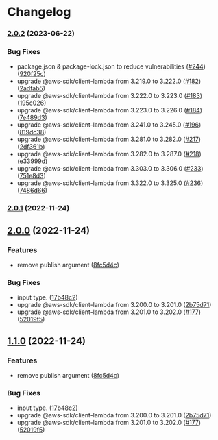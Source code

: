 # Changelog

### [2.0.2](https://github.com/kazimanzurrashid/lambda-update-action/compare/v2.0.1...v2.0.2) (2023-06-22)


### Bug Fixes

* package.json & package-lock.json to reduce vulnerabilities ([#244](https://github.com/kazimanzurrashid/lambda-update-action/issues/244)) ([920f25c](https://github.com/kazimanzurrashid/lambda-update-action/commit/920f25cdffbd9957c2aaeb7669cd6e0146838948))
* upgrade @aws-sdk/client-lambda from 3.219.0 to 3.222.0 ([#182](https://github.com/kazimanzurrashid/lambda-update-action/issues/182)) ([2adfab5](https://github.com/kazimanzurrashid/lambda-update-action/commit/2adfab59318e06089bc930ef74d990dc02bcb1b0))
* upgrade @aws-sdk/client-lambda from 3.222.0 to 3.223.0 ([#183](https://github.com/kazimanzurrashid/lambda-update-action/issues/183)) ([195c026](https://github.com/kazimanzurrashid/lambda-update-action/commit/195c026c8752270ae644c94fa1d9917fa6e47f39))
* upgrade @aws-sdk/client-lambda from 3.223.0 to 3.226.0 ([#184](https://github.com/kazimanzurrashid/lambda-update-action/issues/184)) ([7e489d3](https://github.com/kazimanzurrashid/lambda-update-action/commit/7e489d3a6d5b5f898a1c5f71b083838f5ea66688))
* upgrade @aws-sdk/client-lambda from 3.241.0 to 3.245.0 ([#196](https://github.com/kazimanzurrashid/lambda-update-action/issues/196)) ([819dc38](https://github.com/kazimanzurrashid/lambda-update-action/commit/819dc38fcc990ec01f3a7abf8ca95675dbf157c4))
* upgrade @aws-sdk/client-lambda from 3.281.0 to 3.282.0 ([#217](https://github.com/kazimanzurrashid/lambda-update-action/issues/217)) ([2df361b](https://github.com/kazimanzurrashid/lambda-update-action/commit/2df361b99c63e815796cd2d086b06eba2c9c33e6))
* upgrade @aws-sdk/client-lambda from 3.282.0 to 3.287.0 ([#218](https://github.com/kazimanzurrashid/lambda-update-action/issues/218)) ([e33999d](https://github.com/kazimanzurrashid/lambda-update-action/commit/e33999d399b236d4531cd5df64fa3e09205a0284))
* upgrade @aws-sdk/client-lambda from 3.303.0 to 3.306.0 ([#233](https://github.com/kazimanzurrashid/lambda-update-action/issues/233)) ([751e8d3](https://github.com/kazimanzurrashid/lambda-update-action/commit/751e8d3873c35df2d30d64b490a184c2ef38f66f))
* upgrade @aws-sdk/client-lambda from 3.322.0 to 3.325.0 ([#236](https://github.com/kazimanzurrashid/lambda-update-action/issues/236)) ([7486d66](https://github.com/kazimanzurrashid/lambda-update-action/commit/7486d668132623fedb0010f84b156b21b371f878))

### [2.0.1](https://github.com/kazimanzurrashid/lambda-update-action/compare/v2.0.0...v2.0.1) (2022-11-24)

## [2.0.0](https://github.com/kazimanzurrashid/lambda-update-action/compare/v1...v2.0.0) (2022-11-24)


### Features

* remove publish argument ([8fc5d4c](https://github.com/kazimanzurrashid/lambda-update-action/commit/8fc5d4c7eebc53e9b21cdfe41c1e5810c81919fe))


### Bug Fixes

* input type. ([17b48c2](https://github.com/kazimanzurrashid/lambda-update-action/commit/17b48c205ae8ecf35dc44df49a0bcbeebade7b82))
* upgrade @aws-sdk/client-lambda from 3.200.0 to 3.201.0 ([2b75d71](https://github.com/kazimanzurrashid/lambda-update-action/commit/2b75d71e551e08b7887b65341de6e76d946b28a6))
* upgrade @aws-sdk/client-lambda from 3.201.0 to 3.202.0 ([#177](https://github.com/kazimanzurrashid/lambda-update-action/issues/177)) ([52019f5](https://github.com/kazimanzurrashid/lambda-update-action/commit/52019f58555a36e614dd98b136ce8318c87da0f2))

## [1.1.0](https://github.com/kazimanzurrashid/lambda-update-action/compare/v1...v1.1.0) (2022-11-24)


### Features

* remove publish argument ([8fc5d4c](https://github.com/kazimanzurrashid/lambda-update-action/commit/8fc5d4c7eebc53e9b21cdfe41c1e5810c81919fe))


### Bug Fixes

* input type. ([17b48c2](https://github.com/kazimanzurrashid/lambda-update-action/commit/17b48c205ae8ecf35dc44df49a0bcbeebade7b82))
* upgrade @aws-sdk/client-lambda from 3.200.0 to 3.201.0 ([2b75d71](https://github.com/kazimanzurrashid/lambda-update-action/commit/2b75d71e551e08b7887b65341de6e76d946b28a6))
* upgrade @aws-sdk/client-lambda from 3.201.0 to 3.202.0 ([#177](https://github.com/kazimanzurrashid/lambda-update-action/issues/177)) ([52019f5](https://github.com/kazimanzurrashid/lambda-update-action/commit/52019f58555a36e614dd98b136ce8318c87da0f2))